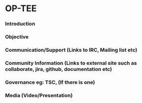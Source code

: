 # OP-TEE

### Introduction
 

### Objective
 

### Communication/Support (Links to IRC, Mailing list etc)
 

### Community Information (Links to external site such as collaborate, jira, github, documentation etc)
 

### Governance eg: TSC, (If there is one)
 

### Media (Video/Presentation)
